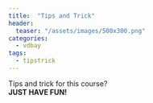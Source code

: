 ```yaml
---
title:  "Tips and Trick"
header:
  teaser: "/assets/images/500x300.png"
categories: 
  - vdbay
tags:
  - tipstrick
---
```


Tips and trick for this course?<br>
__JUST HAVE FUN!__<br>